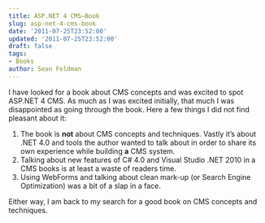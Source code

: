 ```yaml
---
title: ASP.NET 4 CMS–Book
slug: asp-net-4-cms-book
date: '2011-07-25T23:52:00'
updated: '2011-07-25T23:52:00'
draft: false
tags:
- Books
author: Sean Feldman
---
```



I have looked for a book about CMS concepts and was excited to spot ASP.NET 4 CMS. As much as I was excited initially, that much I was disappointed as going through the book. Here a few things I did not find pleasant about it:

1. The book is **not** about CMS concepts and techniques. Vastly it’s about .NET 4.0 and tools the author wanted to talk about in order to share its own experience while building **a** CMS system.
2. Talking about new features of C# 4.0 and Visual Studio .NET 2010 in a CMS books is at least a waste of readers time.
3. Using WebForms and talking about clean mark-up (or Search Engine Optimization) was a bit of a slap in a face.

Either way, I am back to my search for a good book on CMS concepts and techniques.


